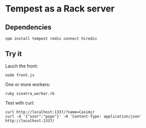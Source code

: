 Tempest as a Rack server
========================

Dependencies
------------

    npm install tempest redis connect hiredis

Try it
------

Lauch the front:

    node front.js

One or more workers:

    ruby sinatra_worker.rb

Test with curl:

    curl http://localhost:1337/?name=Casimir
    curl -d '{"user":"popo"}' -H 'Content-Type: application/json'  http://localhost:1337/

